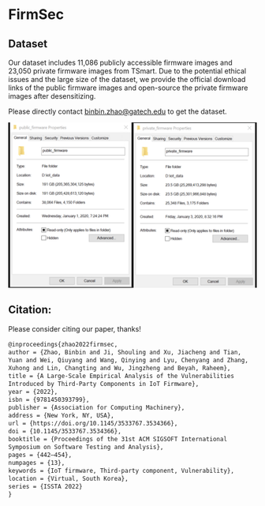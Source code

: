 # FirmSec

## Dataset
Our dataset includes 11,086 publicly accessible firmware images and 23,050 private firmware images from TSmart.  Due to the potential ethical issues and the large size of the dataset, we provide the official download links of the public firmware images and open-source the private firmware images after desensitizing.

Please directly contact binbin.zhao@gatech.edu to get the dataset.

![Dataset](Dataset.png)

## Citation:
Please consider citing our paper, thanks!

```
@inproceedings{zhao2022firmsec,
author = {Zhao, Binbin and Ji, Shouling and Xu, Jiacheng and Tian, Yuan and Wei, Qiuyang and Wang, Qinying and Lyu, Chenyang and Zhang, Xuhong and Lin, Changting and Wu, Jingzheng and Beyah, Raheem},
title = {A Large-Scale Empirical Analysis of the Vulnerabilities Introduced by Third-Party Components in IoT Firmware},
year = {2022},
isbn = {9781450393799},
publisher = {Association for Computing Machinery},
address = {New York, NY, USA},
url = {https://doi.org/10.1145/3533767.3534366},
doi = {10.1145/3533767.3534366},
booktitle = {Proceedings of the 31st ACM SIGSOFT International Symposium on Software Testing and Analysis},
pages = {442–454},
numpages = {13},
keywords = {IoT firmware, Third-party component, Vulnerability},
location = {Virtual, South Korea},
series = {ISSTA 2022}
}
```